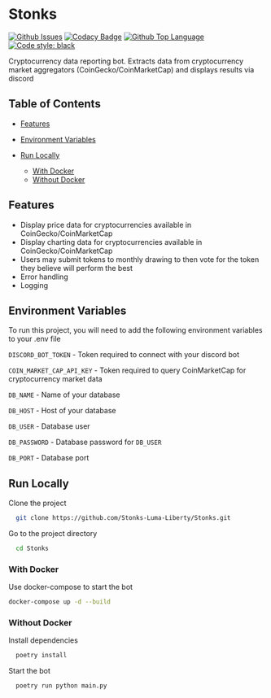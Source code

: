 # Stonks

[![Github Issues](https://img.shields.io/github/issues/Stonks-Luma-Liberty/Stonks?logo=github\&style=for-the-badge)](https://github.com/Stonks-Luma-Liberty/Stonks/issues)
[![Codacy Badge](https://img.shields.io/codacy/grade/16f181495daf491ba11557c00cc8c40f?logo=codacy\&style=for-the-badge)](https://www.codacy.com/gh/Stonks-Luma-Liberty/Stonks/dashboard?utm_source=github.com\&utm_medium=referral\&utm_content=Stonks-Luma-Liberty/Stonks\&utm_campaign=Badge_Grade)
[![Github Top Language](https://img.shields.io/github/languages/top/Stonks-Luma-Liberty/Stonks?logo=python\&style=for-the-badge)](https://www.python.org)
[![Code style: black](https://img.shields.io/badge/code%20style-black-000000.svg?style=for-the-badge)](https://github.com/psf/black)

Cryptocurrency data reporting bot. Extracts data from cryptocurrency market aggregators (CoinGecko/CoinMarketCap) and displays results via discord

## Table of Contents

*   [Features](#features)

*   [Environment Variables](#environment-variables)

*   [Run Locally](#run-locally)

    *   [With Docker](#with-docker)
    *   [Without Docker](#without-docker)

## Features

*   Display price data for cryptocurrencies available in CoinGecko/CoinMarketCap
*   Display charting data for cryptocurrencies available in CoinGecko/CoinMarketCap
*   Users may submit tokens to monthly drawing to then vote for the token they believe will perform the best
*   Error handling
*   Logging

## Environment Variables

To run this project, you will need to add the following environment variables to your .env file

`DISCORD_BOT_TOKEN` - Token required to connect with your discord bot

`COIN_MARKET_CAP_API_KEY` - Token required to query CoinMarketCap for cryptocurrency market data

`DB_NAME` - Name of your database

`DB_HOST` - Host of your database

`DB_USER` - Database user

`DB_PASSWORD` - Database password for `DB_USER`

`DB_PORT` - Database port

## Run Locally

Clone the project

```bash
  git clone https://github.com/Stonks-Luma-Liberty/Stonks.git
```

Go to the project directory

```bash
  cd Stonks
```

### With Docker

Use docker-compose to start the bot

```bash
docker-compose up -d --build
```

### Without Docker

Install dependencies

```bash
  poetry install
```

Start the bot

```bash
  poetry run python main.py
```
